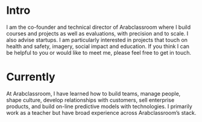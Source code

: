 
# Intro
I am the co-founder and technical director of Arabclassroom where I build courses and projects as well as evaluations, with precision and to scale. I also advise startups. I am particularly interested in projects that touch on health and safety, imagery, social impact and education. If you think I can be helpful to you or would like to meet me, please feel free to get in touch.

# Currently

At Arabclassroom, I have learned how to build teams, manage people, shape culture, develop relationships with customers, sell enterprise products, and build on-line predictive models with technologies. I primarily work as a teacher but have broad experience across Arabclassroom’s stack.
